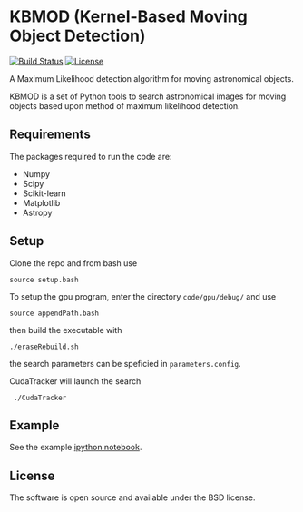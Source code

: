 # KBMOD (Kernel-Based Moving Object Detection)

[![Build Status](https://travis-ci.org/jbkalmbach/kbmod.svg?branch=master)](https://travis-ci.org/jbkalmbach/kbmod) [![License](https://img.shields.io/badge/License-BSD%202--Clause-orange.svg)](https://opensource.org/licenses/BSD-2-Clause)

A Maximum Likelihood detection algorithm for moving astronomical objects.

KBMOD is a set of Python tools to search astronomical images for moving
objects based upon method of maximum likelihood detection.

## Requirements

The packages required to run the code are:

* Numpy
* Scipy
* Scikit-learn
* Matplotlib
* Astropy

## Setup

Clone the repo and from bash use

```
source setup.bash
```

To setup the gpu program, enter the directory `code/gpu/debug/` and use
```
source appendPath.bash
```
then build the executable with
```
./eraseRebuild.sh
```
the search parameters can be speficied in `parameters.config`.

CudaTracker will launch the search
```
 ./CudaTracker
```


## Example

See the example [ipython notebook](https://github.com/jbkalmbach/kbmod/blob/master/notebooks/kbmod_demo.ipynb).

## License

The software is open source and available under the BSD license.
